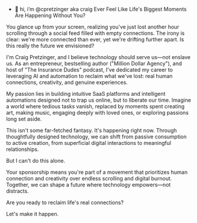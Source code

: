 - 👋 hi, i’m @cpretzinger aka craig
Ever Feel Like Life's Biggest Moments Are Happening Without You?

You glance up from your screen, realizing you've just lost another hour scrolling through a social feed filled with empty connections. The irony is clear: we're more connected than ever, yet we're drifting further apart. Is this really the future we envisioned?

I'm Craig Pretzinger, and I believe technology should serve us—not enslave us. As an entrepreneur, bestselling author ("Million Dollar Agency"), and host of "The Insurance Dudes" podcast, I've dedicated my career to leveraging AI and automation to reclaim what we've lost: real human connections, creativity, and genuine experiences.

My passion lies in building intuitive SaaS platforms and intelligent automations designed not to trap us online, but to liberate our time. Imagine a world where tedious tasks vanish, replaced by moments spent creating art, making music, engaging deeply with loved ones, or exploring passions long set aside.

This isn't some far-fetched fantasy. It's happening right now. Through thoughtfully designed technology, we can shift from passive consumption to active creation, from superficial digital interactions to meaningful relationships.

But I can't do this alone.

Your sponsorship means you're part of a movement that prioritizes human connection and creativity over endless scrolling and digital burnout. Together, we can shape a future where technology empowers—not distracts.

Are you ready to reclaim life's real connections?

Let's make it happen.



<!---
cpretzinger/cpretzinger is a ✨ special ✨ repository because its `README.md` (this file) appears on your GitHub profile.
You can click the Preview link to take a look at your changes.
--->
